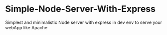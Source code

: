 # Simple-Node-Server-With-Express
Simplest and minimalistic Node server with express in dev env to serve your webApp like Apache
